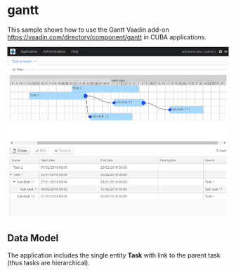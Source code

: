 # gantt

This sample shows how to use the Gantt Vaadin add-on https://vaadin.com/directory/component/gantt in CUBA applications.

![Demo](/images/screen.png)

## Data Model

The application includes the single entity **Task** with link to the parent task (thus tasks are hierarchical).

